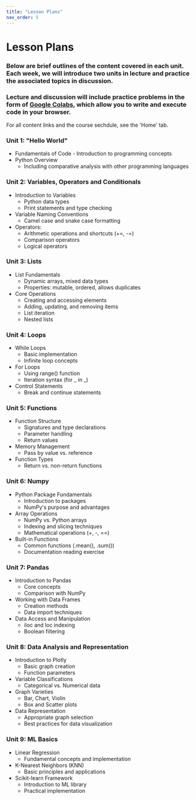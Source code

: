 ```yaml
---
title: "Lesson Plans"
nav_order: 5
---
```


# Lesson Plans
### Below are **brief** outlines of the content covered in each unit. Each week, we will introduce two units in lecture and practice the associated topics in discussion. 
### Lecture and discussion will include practice problems in the form of [Google Colabs](https://colab.research.google.com/), which allow you to write and execute code in your browser.

For all content links and the course sechdule, see the 'Home' tab.

### Unit 1: "Hello World"

- Fundamentals of Code - Introduction to programming concepts
- Python Overview
    - Including comparative analysis with other programming languages

### Unit 2: Variables, Operators and Conditionals

- Introduction to Variables
    - Python data types
    - Print statements and type checking
- Variable Naming Conventions
    - Camel case and snake case formatting
- Operators:
    - Arithmetic operations and shortcuts (+=, -=)
    - Comparison operators
    - Logical operators

###  Unit 3: Lists

- List Fundamentals
    - Dynamic arrays, mixed data types
    - Properties: mutable, ordered, allows duplicates
- Core Operations
    - Creating and accessing elements
    - Adding, updating, and removing items
    - List iteration
    - Nested lists

### Unit 4: Loops

- While Loops
    - Basic implementation
    - Infinite loop concepts
- For Loops
    - Using range() function
    - Iteration syntax (for _ in _)
- Control Statements
    - Break and continue statements

### Unit 5: Functions

- Function Structure
    - Signatures and type declarations
    - Parameter handling
    - Return values
- Memory Management
    - Pass by value vs. reference
- Function Types
    - Return vs. non-return functions

### Unit 6: Numpy

- Python Package Fundamentals
    - Introduction to packages
    - NumPy's purpose and advantages
- Array Operations
    - NumPy vs. Python arrays
    - Indexing and slicing techniques
    - Mathematical operations (+, -, ==)
- Built-in Functions
    - Common functions (.mean(), .sum())
    - Documentation reading exercise

### Unit 7: Pandas

- Introduction to Pandas
    - Core concepts
    - Comparison with NumPy
- Working with Data Frames
    - Creation methods
    - Data import techniques
- Data Access and Manipulation
    - iloc and loc indexing
    - Boolean filtering

### Unit 8: Data Analysis and Representation

- Introduction to Plotly
    - Basic graph creation
    - Function parameters
- Variable Classifications
    - Categorical vs. Numerical data
- Graph Varieties
    - Bar, Chart, Violin
    - Box and Scatter plots
- Data Representation
    - Appropriate graph selection
    - Best practices for data visualization

### Unit 9: ML Basics

- Linear Regression
    - Fundamental concepts and implementation
- K-Nearest Neighbors (KNN)
    - Basic principles and applications
- Scikit-learn Framework
    - Introduction to ML library
    - Practical implementation
